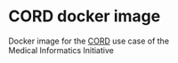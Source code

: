 # CORD docker image

Docker image for the [CORD](https://www.medizininformatik-initiative.de/en/CORD) use case of the  
Medical Informatics Initiative
